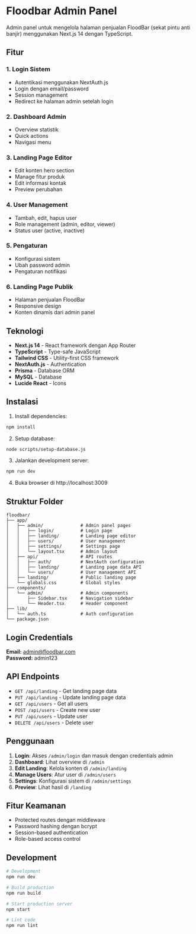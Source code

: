 # Floodbar Admin Panel

Admin panel untuk mengelola halaman penjualan FloodBar (sekat pintu anti banjir) menggunakan Next.js 14 dengan TypeScript.

## Fitur

### 1. Login Sistem
- Autentikasi menggunakan NextAuth.js
- Login dengan email/password
- Session management
- Redirect ke halaman admin setelah login

### 2. Dashboard Admin
- Overview statistik
- Quick actions
- Navigasi menu

### 3. Landing Page Editor
- Edit konten hero section
- Manage fitur produk
- Edit informasi kontak
- Preview perubahan

### 4. User Management
- Tambah, edit, hapus user
- Role management (admin, editor, viewer)
- Status user (active, inactive)

### 5. Pengaturan
- Konfigurasi sistem
- Ubah password admin
- Pengaturan notifikasi

### 6. Landing Page Publik
- Halaman penjualan FloodBar
- Responsive design
- Konten dinamis dari admin panel

## Teknologi

- **Next.js 14** - React framework dengan App Router
- **TypeScript** - Type-safe JavaScript
- **Tailwind CSS** - Utility-first CSS framework
- **NextAuth.js** - Authentication
- **Prisma** - Database ORM
- **MySQL** - Database
- **Lucide React** - Icons

## Instalasi

1. Install dependencies:
```bash
npm install
```

2. Setup database:
```bash
node scripts/setup-database.js
```

3. Jalankan development server:
```bash
npm run dev
```

4. Buka browser di http://localhost:3009

## Struktur Folder

```
floodbar/
├── app/
│   ├── admin/              # Admin panel pages
│   │   ├── login/          # Login page
│   │   ├── landing/        # Landing page editor
│   │   ├── users/          # User management
│   │   ├── settings/       # Settings page
│   │   └── layout.tsx      # Admin layout
│   ├── api/                # API routes
│   │   ├── auth/           # NextAuth configuration
│   │   ├── landing/        # Landing page data API
│   │   └── users/          # User management API
│   ├── landing/            # Public landing page
│   └── globals.css         # Global styles
├── components/
│   └── admin/              # Admin components
│       ├── Sidebar.tsx     # Navigation sidebar
│       └── Header.tsx      # Header component
├── lib/
│   └── auth.ts             # Auth configuration
└── package.json
```

## Login Credentials

**Email:** admin@floodbar.com  
**Password:** admin123

## API Endpoints

- `GET /api/landing` - Get landing page data
- `PUT /api/landing` - Update landing page data
- `GET /api/users` - Get all users
- `POST /api/users` - Create new user
- `PUT /api/users` - Update user
- `DELETE /api/users` - Delete user

## Penggunaan

1. **Login**: Akses `/admin/login` dan masuk dengan credentials admin
2. **Dashboard**: Lihat overview di `/admin`
3. **Edit Landing**: Kelola konten di `/admin/landing`
4. **Manage Users**: Atur user di `/admin/users`
5. **Settings**: Konfigurasi sistem di `/admin/settings`
6. **Preview**: Lihat hasil di `/landing`

## Fitur Keamanan

- Protected routes dengan middleware
- Password hashing dengan bcrypt
- Session-based authentication
- Role-based access control

## Development

```bash
# Development
npm run dev

# Build production
npm run build

# Start production server
npm start

# Lint code
npm run lint
```
